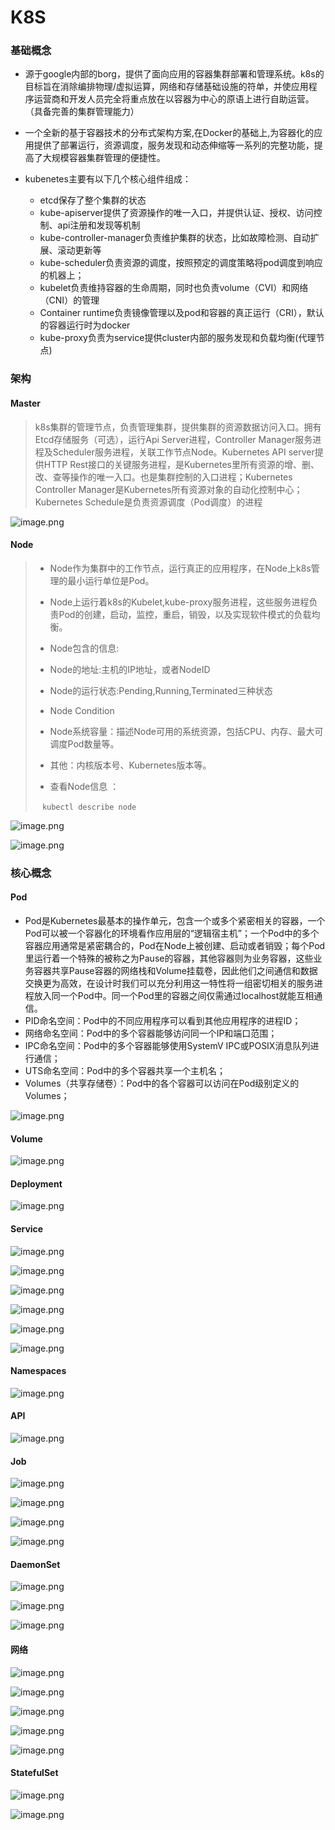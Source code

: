 #



# K8S

### 基础概念

+ 源于google内部的borg，提供了面向应用的容器集群部署和管理系统。k8s的目标旨在消除编排物理/虚拟运算，网络和存储基础设施的符单，并使应用程序运营商和开发人员完全将重点放在以容器为中心的原语上进行自助运营。（具备完善的集群管理能力）

+ 一个全新的基于容器技术的分布式架构方案,在Docker的基础上,为容器化的应用提供了部署运行，资源调度，服务发现和动态伸缩等一系列的完整功能，提高了大规模容器集群管理的便捷性。

+ kubenetes主要有以下几个核心组件组成：
  - etcd保存了整个集群的状态
  - kube-apiserver提供了资源操作的唯一入口，并提供认证、授权、访问控制、api注册和发现等机制
  - kube-controller-manager负责维护集群的状态，比如故障检测、自动扩展、滚动更新等
  - kube-scheduler负责资源的调度，按照预定的调度策略将pod调度到响应的机器上；
  - kubelet负责维持容器的生命周期，同时也负责volume（CVI）和网络（CNI）的管理
  - Container runtime负责镜像管理以及pod和容器的真正运行（CRI），默认的容器运行时为docker
  - kube-proxy负责为service提供cluster内部的服务发现和负载均衡(代理节点)
  
  

 ### 架构

#### Master

>k8s集群的管理节点，负责管理集群，提供集群的资源数据访问入口。拥有Etcd存储服务（可选），运行Api Server进程，Controller Manager服务进程及Scheduler服务进程，关联工作节点Node。Kubernetes API server提供HTTP Rest接口的关键服务进程，是Kubernetes里所有资源的增、删、改、查等操作的唯一入口。也是集群控制的入口进程；Kubernetes Controller Manager是Kubernetes所有资源对象的自动化控制中心；Kubernetes Schedule是负责资源调度（Pod调度）的进程



![image.png](https://b3logfile.com/file/2020/10/image-95ec566f.png)

#### Node

>- Node作为集群中的工作节点，运行真正的应用程序，在Node上k8s管理的最小运行单位是Pod。
>
>- Node上运行着k8s的Kubelet,kube-proxy服务进程，这些服务进程负责Pod的创建，启动，监控，重启，销毁，以及实现软件模式的负载均衡。
>
>- Node包含的信息:
>
>  - Node的地址:主机的IP地址，或者NodeID
>  - Node的运行状态:Pending,Running,Terminated三种状态
>  - Node Condition
>  - Node系统容量：描述Node可用的系统资源，包括CPU、内存、最大可调度Pod数量等。
>  - 其他：内核版本号、Kubernetes版本等。
>
>- 查看Node信息 ：
>
>  ​                                         ``` kubectl describe node```

![image.png](https://b3logfile.com/file/2020/10/image-ef1add00.png)

![image.png](https://b3logfile.com/file/2020/10/image-3c0062ab.png)



### 核心概念

#### Pod

- Pod是Kubernetes最基本的操作单元，包含一个或多个紧密相关的容器，一个Pod可以被一个容器化的环境看作应用层的“逻辑宿主机”；一个Pod中的多个容器应用通常是紧密耦合的，Pod在Node上被创建、启动或者销毁；每个Pod里运行着一个特殊的被称之为Pause的容器，其他容器则为业务容器，这些业务容器共享Pause容器的网络栈和Volume挂载卷，因此他们之间通信和数据交换更为高效，在设计时我们可以充分利用这一特性将一组密切相关的服务进程放入同一个Pod中。同一个Pod里的容器之间仅需通过localhost就能互相通信。
- PID命名空间：Pod中的不同应用程序可以看到其他应用程序的进程ID；
- 网络命名空间：Pod中的多个容器能够访问同一个IP和端口范围；
- IPC命名空间：Pod中的多个容器能够使用SystemV IPC或POSIX消息队列进行通信；
- UTS命名空间：Pod中的多个容器共享一个主机名；
- Volumes（共享存储卷）：Pod中的各个容器可以访问在Pod级别定义的Volumes；

![image.png](https://b3logfile.com/file/2020/10/image-d18e5a41.png)

#### Volume

![image.png](https://b3logfile.com/file/2020/10/image-2ccc5a6b.png)

#### Deployment

![image.png](https://b3logfile.com/file/2020/10/image-a494cc32.png)

#### Service

![image.png](https://b3logfile.com/file/2020/10/image-b5b83f44.png)



![image.png](https://b3logfile.com/file/2020/10/image-a7d624fa.png)

![image.png](https://b3logfile.com/file/2020/10/image-cb3c4caf.png)

![image.png](https://b3logfile.com/file/2020/10/image-05451d30.png)

![image.png](https://b3logfile.com/file/2020/10/image-11525d0c.png)

![image.png](https://b3logfile.com/file/2020/10/image-c1f6e4c7.png)



#### Namespaces

![image.png](https://b3logfile.com/file/2020/10/image-01ea4bf6.png)



#### API

![image.png](https://b3logfile.com/file/2020/10/image-8addc620.png)



#### Job

![image.png](https://b3logfile.com/file/2020/10/image-57d65c14.png)

![image.png](https://b3logfile.com/file/2020/10/image-4a8bb99a.png)

![image.png](https://b3logfile.com/file/2020/10/image-5fde91e7.png)

![image.png](https://b3logfile.com/file/2020/10/image-1a11b6f3.png)



#### DaemonSet

![image.png](https://b3logfile.com/file/2020/10/image-9dd127c1.png)

![image.png](https://b3logfile.com/file/2020/10/image-02394b17.png)

![image.png](https://b3logfile.com/file/2020/10/image-1bddc189.png)



#### 网络

![image.png](https://b3logfile.com/file/2020/10/image-bb11d6e5.png)

![image.png](https://b3logfile.com/file/2020/10/image-6ef56180.png)

![image.png](https://b3logfile.com/file/2020/10/image-f73de9dc.png)

![image.png](https://b3logfile.com/file/2020/10/image-7801bf21.png)

![image.png](https://b3logfile.com/file/2020/10/image-3711761f.png)





#### StatefulSet

![image.png](https://b3logfile.com/file/2020/10/image-0be34a7e.png)

![image.png](https://b3logfile.com/file/2020/10/image-9ccf7895.png)

